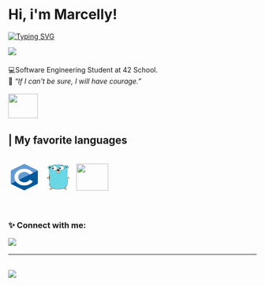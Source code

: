 # Hi, i'm Marcelly!
<a href="https://git.io/typing-svg"><img src="https://readme-typing-svg.demolab.com?font=Fira+Code&pause=100&color=48E2F7&width=445&height=60&lines=Software+developer;Quality+Assurance" alt="Typing SVG" /></a>

<img height="170" src="https://user-images.githubusercontent.com/74038190/226190894-18e959ba-d458-4a94-ac44-790190f2a947.gif" >
<br>

<br>
  💻Software Engineering Student at 42 School.<br>
  💭 <em>“If I can't be sure, I will have courage.”</em><br>
<br>
<a href="#" target="_blank"><img height="50" width="60" src="https://media.tenor.com/hD56X-Q5AzMAAAAi/gopher-shaking.gif" /></a>
<br>
  
## | My favorite languages
<br>

<div>
<a href="#" target="_blank"><img height="55" width="65" src="https://github.com/devicons/devicon/blob/master/icons/c/c-original.svg" /></a>
<a href="#" target="_blank"><img height="55" width="65" src="https://raw.githubusercontent.com/devicons/devicon/ca28c779441053191ff11710fe24a9e6c23690d6/icons/go/go-original.svg" /></a>
<a href="#" target="_blank"><img height="55" width="65" src="https://cdn.jsdelivr.net/gh/devicons/devicon/icons/java/java-original.svg" /></a>
<!-- <a href="#" target="_blank"><img height="50" width="60" src="" /></a> -->

</div>
<br><br>

### ✨ Connect with me:
<a href="https://www.linkedin.com/in/marcelly-gomes-24bbb8245/"/> <img src="https://user-images.githubusercontent.com/74038190/235294012-0a55e343-37ad-4b0f-924f-c8431d9d2483.gif" width="100">

 <hr>
 <br>
 <a href="https://visitcount.itsvg.in">
  <img src="https://visitcount.itsvg.in/api?id=Cellygomesz&label=Profile%20Views&color=0&icon=4&pretty=true" />
</a>

